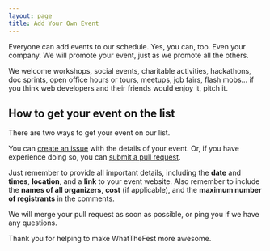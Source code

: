 ```yaml
---
layout: page
title: Add Your Own Event
---
```


Everyone can add events to our schedule. Yes, you can, too. Even your company. We will promote your event, just as we promote all the others.

We welcome workshops, social events, charitable activities, hackathons, doc sprints, open office hours or tours, meetups, job fairs, flash mobs… if you think web developers and their friends would enjoy it, pitch it.

## How to get your event on the list

There are two ways to get your event on our list.

You can [create an issue](https://github.com/janl/wwwtf.berlin/issues) with the details of your event. Or, if you have experience doing so, you can [submit a pull request](https://github.com/janl/wwwtf.berlin#create-an-event).

Just remember to provide all important details, including the **date** and **times**, **location**, and a **link** to your event website. Also remember to include the **names of all organizers**, **cost** (if applicable), and the **maximum number of registrants** in the comments.

We will merge your pull request as soon as possible, or ping you if we have any questions.

Thank you for helping to make WhatTheFest more awesome.
